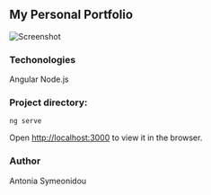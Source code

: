## My Personal Portfolio

![Screenshot]("https://docs.google.com/drawings/d/e/2PACX-1vT6bqcP1FD6bcaLDDBhna8QRqjayYvg8xuz5oaKmUyqwSshaTIW0mHNJEgzX5DpsdR_a8s7dyksTMlp/pub?w=960&amp;h=720")

### Techonologies

Angular
Node.js

### Project directory:

`ng serve`

Open [http://localhost:3000](http://localhost:4200) to view it in the browser.

### Author

Antonia Symeonidou